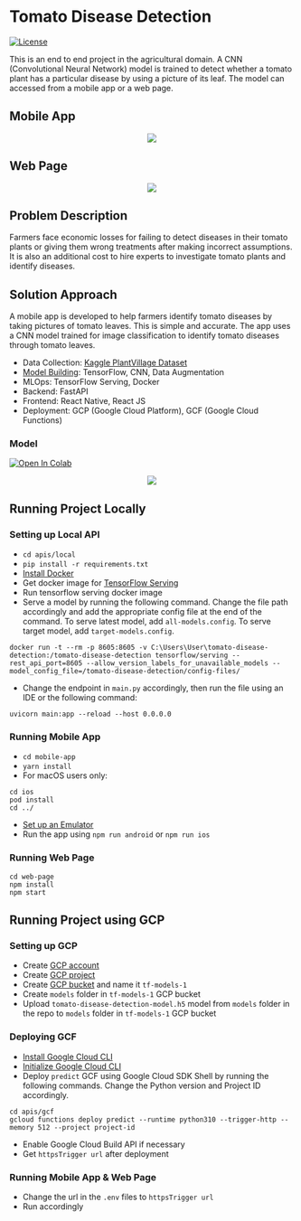 # Tomato Disease Detection

<a href="https://github.com/georgemuriithi/tomato-disease-detection/blob/main/LICENSE">
    <img alt="License" src="https://img.shields.io/github/license/georgemuriithi/tomato-disease-detection.svg?color=blue&cachedrop">
</a>

This is an end to end project in the agricultural domain. A CNN (Convolutional Neural Network) model is trained to detect whether a tomato plant has a particular disease by using a picture of its leaf. The model can accessed from a mobile app or a web page.

## Mobile App
<p align="center">
  <img src="https://user-images.githubusercontent.com/21691211/171020330-ee6b21ff-000a-40f8-a887-9a09cd913671.png">
</p>

## Web Page
<p align="center">
  <img src="https://user-images.githubusercontent.com/21691211/171020296-97dcc7c1-8f43-430a-b2ea-1ddd60622334.png">
</p>

## Problem Description
Farmers face economic losses for failing to detect diseases in their tomato plants or giving them wrong treatments after making incorrect assumptions. It is also an additional cost to hire experts to investigate tomato plants and identify diseases.

## Solution Approach
A mobile app is developed to help farmers identify tomato diseases by taking pictures of tomato leaves. This is simple and accurate. The app uses a CNN model trained for image classification to identify tomato diseases through tomato leaves.

- Data Collection: <a href="https://www.kaggle.com/datasets/mohitsingh1804/plantvillage">Kaggle PlantVillage Dataset</a>
- <a href="https://github.com/georgemuriithi/tomato-disease-detection/blob/main/Tomato-Disease-Detection-Model.ipynb">Model Building</a>: TensorFlow, CNN, Data Augmentation
- MLOps: TensorFlow Serving, Docker
- Backend: FastAPI
- Frontend: React Native, React JS
- Deployment: GCP (Google Cloud Platform), GCF (Google Cloud Functions)

### Model
<a href="https://colab.research.google.com/drive/1-4BZ6qLznewBHl65NsbmWRswJijglM5w?usp=sharing">
  <img alt="Open In Colab" src="https://colab.research.google.com/assets/colab-badge.svg">
</a>

<p align="center">
  <img src="https://user-images.githubusercontent.com/21691211/217465060-e69f8ffa-4027-4ad8-a5ae-f314599f193c.png">
</p>

## Running Project Locally
### Setting up Local API
- ```cd apis/local```
- ```pip install -r requirements.txt```
- <a href="https://docs.docker.com/get-docker/">Install Docker</a>
- Get docker image for <a href="https://www.tensorflow.org/tfx/serving/docker">TensorFlow Serving</a>
- Run tensorflow serving docker image
- Serve a model by running the following command. Change the file path accordingly and add the appropriate config file at the end of the command. To serve latest model, add ```all-models.config```. To serve target model, add ```target-models.config```.
```
docker run -t --rm -p 8605:8605 -v C:\Users\User\tomato-disease-detection:/tomato-disease-detection tensorflow/serving --rest_api_port=8605 --allow_version_labels_for_unavailable_models --model_config_file=/tomato-disease-detection/config-files/
```
- Change the endpoint in ```main.py``` accordingly, then run the file using an IDE or the following command:
```
uvicorn main:app --reload --host 0.0.0.0
```

### Running Mobile App
- ```cd mobile-app```
- ```yarn install```
- For macOS users only:
```
cd ios
pod install
cd ../
```
- <a href="https://reactnative.dev/docs/environment-setup">Set up an Emulator</a>
- Run the app using ```npm run android``` or ```npm run ios```

### Running Web Page
```
cd web-page
npm install
npm start
```

## Running Project using GCP
### Setting up GCP
- Create <a href="https://console.cloud.google.com/">GCP account</a>
- Create <a href="https://cloud.google.com/appengine/docs/standard/nodejs/building-app/creating-project">GCP project</a>
- Create <a href="https://cloud.google.com/storage/docs/creating-buckets">GCP bucket</a> and name it ```tf-models-1```
- Create ```models``` folder in ```tf-models-1``` GCP bucket
- Upload ```tomato-disease-detection-model.h5``` model from ```models``` folder in the repo to ```models``` folder in ```tf-models-1``` GCP bucket

### Deploying GCF
- <a href="https://cloud.google.com/sdk/docs/install-sdk">Install Google Cloud CLI</a>
- <a href="https://cloud.google.com/sdk/docs/initializing">Initialize Google Cloud CLI</a>
- Deploy ```predict``` GCF using Google Cloud SDK Shell by running the following commands. Change the Python version and Project ID accordingly.
```
cd apis/gcf
gcloud functions deploy predict --runtime python310 --trigger-http --memory 512 --project project-id
```
- Enable Google Cloud Build API if necessary
- Get ```httpsTrigger url``` after deployment

### Running Mobile App & Web Page
- Change the url in the ```.env``` files to ```httpsTrigger url```
- Run accordingly

